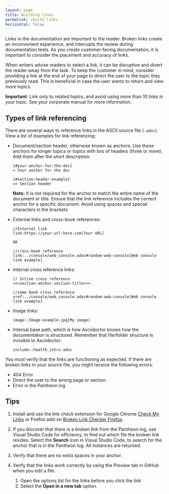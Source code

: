 ```yaml
---
layout: page
title: Building links
permalink: /build_links
horizontal: false
---
```


Links in the documentation are important to the reader. Broken links create an inconvenient experience, and interrupts the review during documentation tests. As you create customer-facing documentation, it is important to consider the placement and accuracy of links. 

When writers advise readers to select a link, it can be disruptive and divert the reader away from the task. To keep the customer in mind, consider providing a link at the end of your page to direct the user to the topic they previously read. This is beneficial in case the user wants to return and view more topics.

**Important**: Link only to related topics, and avoid using more than 10 links in your topic. See your corporate manual for more information.

## Types of link referencing

There are several ways to reference links in the ASCII source file (`.adoc`). View a list of examples for link referencing:

* Document/section header, otherwise known as anchors. Use these anchors for longer topics or topics with lots of headers (three or more). Add them after the short description:

  ```
  [#your-anchor-for-the-doc]
  = Your anchor for the doc

  [#section-header-example]
  == Section header
  ```

  **Note:** It is not required for the anchor to match the entire name of the document or title. Ensure that the link reference includes the correct anchor for a specific document. Avoid using spaces and special characters in the brackets

* External links and cross-book references:

  ```
  //External link
  link:https://your-url-here.com[Your URL]
  
  OR 
  
  //cross-book reference
  link:../console/web_console.adoc#random-web-console[Web console link example]
  ```

* Internal cross reference links:

  ```
  // Inline cross reference
  <<<section-anchor,section-title>>>

  //same book cross reference
  xref:../console/web_console.adoc#random-web-console[Web console link example]
  ```

* Image links:

  ```
  image::Image-example.jpg[My image]
  ```

* Internal base path, which is how Asciidoctor knows how the documentation is structured. Remember that file/folder structure is invisible to Asciidoctor:

  ```
  include::health_intro.adoc
  ```

You must verify that the links are functioning as expected. If there are broken links in your source file, you might receive the following errors:

* 404 Error
* Direct the user to the wrong page or section 
* Error in the Pantheon log

## Tips

1. Install and use the link check extension for Google Chrome [Check My Links](https://chrome.google.com/webstore/detail/check-my-links/ojkcdipcgfaekbeaelaapakgnjflfglf?hl=en) or Firefox add-on [Broken Link Checker Firefox](https://add0n.com/broken-link-checker.html).

2. If you discover that there is a broken link from the Pantheon log, use Visual Studio Code for efficiency, to find out which file the broken link resides. Select the **Search** icon in Visual Studio Code, to search for the anchor that is in the Pantheon log. All instances are returned.

3. Verify that there are no extra spaces in your anchor.

4. Verify that the links work correctly by using the _Preview_ tab in GitHub when you edit a file.

   1. Open the options list for the links before you click the link
   2. Select the **Open in a new tab** option.  



